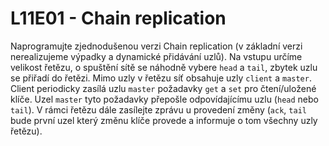 # L11E01 - Chain replication

Naprogramujte zjednodušenou verzi Chain replication (v základní verzi nerealizujeme výpadky a dynamické přidávání uzlů). Na vstupu určíme velikost řetězu, o spuštění sítě se náhodně vybere `head` a `tail`, zbytek uzlu se přiřadí do řetězi. Mimo uzly v řetězu síť obsahuje uzly `client` a `master`. Client periodicky zasílá uzlu `master` požadavky `get` a `set` pro čtení/uložené klíče. Uzel `master` tyto požadavky přepošle odpovídajícímu uzlu (`head` nebo `tail`). V rámci řetězu dále zasílejte zprávu u provedení změny (`ack`, `tail` bude první uzel který změnu klíče provede a informuje o tom všechny uzly řetězu).